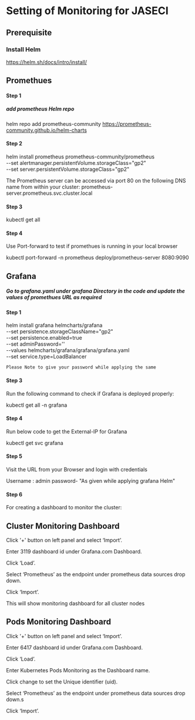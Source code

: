 # Setting of Monitoring for JASECI #


## Prerequisite ##

### Install Helm  ###

https://helm.sh/docs/intro/install/



## Promethues ##

#### Step 1 ####

##### add prometheus Helm repo  #####
helm repo add prometheus-community https://prometheus-community.github.io/helm-charts

#### Step 2 ####

helm install prometheus prometheus-community/prometheus \
    --set alertmanager.persistentVolume.storageClass="gp2" \
    --set server.persistentVolume.storageClass="gp2"

The Prometheus server can be accessed via port 80 on the following DNS name from within your cluster:
prometheus-server.prometheus.svc.cluster.local

#### Step 3 ####

kubectl get all

#### Step 4 ####

Use Port-forward to test if promethues is running in your local browser

kubectl port-forward -n prometheus deploy/prometheus-server 8080:9090




## Grafana ##


##### Go to grafana.yaml under grafana  Directory in the code and update the values of promethues URL as required #####


#### Step 1 ####

helm install grafana helmcharts/grafana \
    --set persistence.storageClassName="gp2" \
    --set persistence.enabled=true \
    --set adminPassword='<YOUR PASSWORD>' \
    --values helmcharts/grafana/grafana/grafana.yaml \
    --set service.type=LoadBalancer


    Please Note to give your password while applying the same

#### Step 3 ####

Run the following command to check if Grafana is deployed properly:

kubectl get all -n grafana

#### Step 4 ####

Run below code to get the External-IP for Grafana

kubectl get svc grafana

#### Step 5 ####

Visit the URL from your Browser and login with credentials

Username : admin
password- "As given while applying grafana Helm"

#### Step 6 ####

For creating a dashboard to monitor the cluster:

## Cluster Monitoring Dashboard ##

Click '+' button on left panel and select ‘Import’.

Enter 3119 dashboard id under Grafana.com Dashboard.

Click ‘Load’.

Select ‘Prometheus’ as the endpoint under prometheus data sources drop down.

Click ‘Import’.

This will show monitoring dashboard for all cluster nodes

## Pods Monitoring Dashboard ##

Click '+' button on left panel and select ‘Import’.

Enter 6417 dashboard id under Grafana.com Dashboard.

Click ‘Load’.

Enter Kubernetes Pods Monitoring as the Dashboard name.

Click change to set the Unique identifier (uid).

Select ‘Prometheus’ as the endpoint under prometheus data sources drop down.s

Click ‘Import’.
